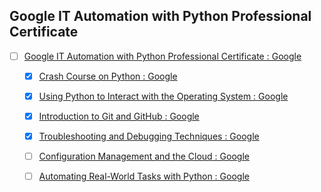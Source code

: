 ## Google IT Automation with Python Professional Certificate

- [ ] [Google IT Automation with Python Professional Certificate : Google ](https://www.coursera.org/professional-certificates/google-it-automation)

    - [X] [Crash Course on Python : Google ](https://www.coursera.org/learn/python-crash-course)

    - [X] [Using Python to Interact with the Operating System : Google ](https://www.coursera.org/learn/python-operating-system)

    - [X] [Introduction to Git and GitHub : Google ](https://www.coursera.org/learn/introduction-git-github)

    - [X] [Troubleshooting and Debugging Techniques : Google ](https://www.coursera.org/learn/troubleshooting-debugging-techniques)

    - [ ] [Configuration Management and the Cloud : Google ](https://www.coursera.org/learn/configuration-management-cloud)

    - [ ] [Automating Real-World Tasks with Python : Google ](https://www.coursera.org/learn/automating-real-world-tasks-python)
